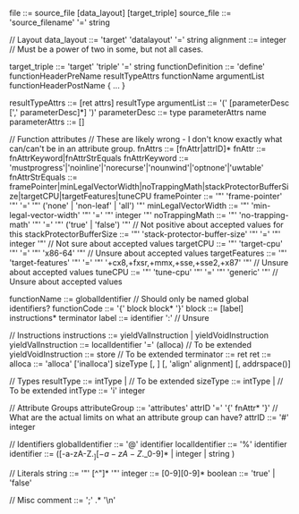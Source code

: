 file ::= source_file [data_layout] [target_triple]
source_file ::= 'source_filename' '=' string

// Layout
data_layout ::= 'target' 'datalayout' '=' string
alignment ::= integer // Must be a power of two in some, but not all cases.

target_triple ::= 'target' 'triple' '=' string
functionDefinition ::= 'define' functionHeaderPreName
       resultTypeAttrs functionName argumentList functionHeaderPostName { ... }
<!-- functionHeaderPreName ::= [linkage] [PreemptionSpecifier] [visibility] [DLLStorageClass] [cconv] -->
resultTypeAttrs ::= [ret attrs] resultType
argumentList ::= '(' [parameterDesc [',' parameterDesc]*] ')'
parameterDesc ::= type parameterAttrs name
parameterAttrs ::= []
<!-- functionHeaderPostName ::= [(unnamed_addr|local_unnamed_addr)] [AddrSpace] [fn Attrs]
       [section "name"] [partition "name"] [comdat [($name)]] [align N]
       [gc] [prefix Constant] [prologue Constant] [personality Constant]
       (!name !N)* -->
// Function attributes
// These are likely wrong - I don't know exactly what can/can't be in an attribute group.
fnAttrs ::= [fnAttr|attrID]*
fnAttr ::= fnAttrKeyword|fnAttrStrEquals
fnAttrKeyword ::= 'mustprogress'|'noinline'|'norecurse'|'nounwind'|'optnone'|'uwtable'
fnAttrStrEquals ::= framePointer|minLegalVectorWidth|noTrappingMath|stackProtectorBufferSize|targetCPU|targetFeatures|tuneCPU
framePointer ::= '"' 'frame-pointer' '"' '=' '"' ('none' | 'non-leaf' | 'all') '"'
minLegalVectorWidth ::= '"' 'min-legal-vector-width' '"' '=' '"' integer '"'
noTrappingMath ::= '"' 'no-trapping-math' '"' '=' '"' ('true' | 'false') '"' // Not positive about accepted values for this
stackProtectorBufferSize ::= '"' 'stack-protector-buffer-size' '"' '=' '"' integer '"' // Not sure about accepted values
targetCPU ::= '"' 'target-cpu' '"' '=' '"' 'x86-64' '"' // Unsure about accepted values
targetFeatures ::= '"' 'target-features' '"' '=' '"' '+cx8,+fxsr,+mmx,+sse,+sse2,+x87' '"' // Unsure about accepted values
tuneCPU ::= '"' 'tune-cpu' '"' '=' '"' 'generic' '"' // Unsure about accepted values

functionName ::= globalIdentifier // Should only be named global identifiers?
functionCode ::= '{' block block* '}'
block ::= [label] instructions* terminator
label ::= identifier ':' // Unsure

// Instructions
instructions ::= yieldValInstruction | yieldVoidInstruction
yieldValInstruction ::= localIdentifier '=' (alloca) // To be extended
yieldVoidInstruction ::= store // To be extended
terminator ::= ret
ret ::= 
alloca ::= 'alloca' ['inalloca'] sizeType [, <ty> <NumElements>] [, 'align' alignment] [, addrspace(<num>)]

// Types
resultType ::= intType | // To be extended
sizeType ::= intType | // To be extended
intType ::= 'i' integer

// Attribute Groups
attributeGroup ::= 'attributes' attrID '=' '{' fnAttr* '}' // What are the actual limits on what an attribute group can have?
attrID ::= '#' integer

// Identifiers
globalIdentifier ::= '@' identifier
localIdentifier ::= '%' identifier
identifier ::= ([-a-zA-Z$._][-a-zA-Z$._0-9]* | integer | string )

// Literals
string ::= '"' [^"]* '"'
integer ::= [0-9][0-9]*
boolean ::= 'true' | 'false'

// Misc
comment ::= ';' .* '\n'